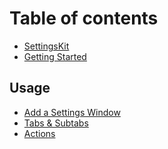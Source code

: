 # Table of contents

* [SettingsKit][1]
* [Getting Started][2]

## Usage

* [Add a Settings Window][3]
* [Tabs & Subtabs][4]
* [Actions][5]

[1]:	README.md
[2]:	user-manual/GettingStarted.md
[3]:	user-manual/Usage/AddSettingsWindow.md
[4]:	user-manual/Usage/TabsAndSubtabs.md
[5]:	user-manual/Usage/Actions.md